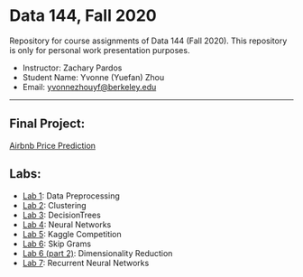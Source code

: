 # Data 144, Fall 2020
Repository for course assignments of Data 144 (Fall 2020). This repository is only for personal work presentation purposes.
- Instructor: Zachary Pardos
- Student Name: Yvonne (Yuefan) Zhou
- Email: yvonnezhouyf@berkeley.edu
-----

## Final Project:
[Airbnb Price Prediction](Final_Project.ipynb)

## Labs:

- [Lab 1](labs/Lab_1_Data_Preprocessing.ipynb): Data Preprocessing
- [Lab 2](labs/Lab_2_Clustering.ipynb): Clustering
- [Lab 3](labs/Lab_3_Decision_Trees.ipynb): DecisionTrees
- [Lab 4](labs/Lab_4_Neural_Networks.ipynb): Neural Networks
- [Lab 5](labs/Lab_5_Kaggle_Competition.ipynb): Kaggle Competition
- [Lab 6](labs/Lab_6_Skip_Grams.ipynb): Skip Grams
- [Lab 6 (part 2)](labs/Lab_6_(part_2)_Dimensionality_Reduction.ipynb): Dimensionality Reduction
- [Lab 7](labs/Lab_7_Recurrent_Neural_Networks.ipynb): Recurrent Neural Networks
